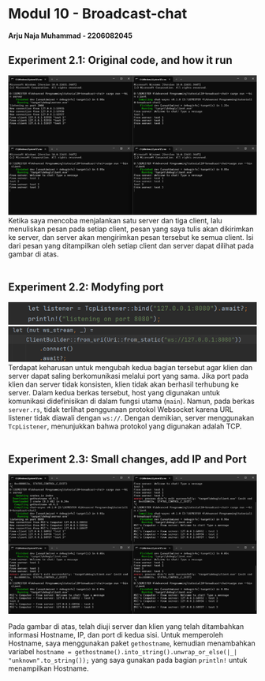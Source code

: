 # Modul 10 - Broadcast-chat
**Arju Naja Muhammad - 2206082045**

## Experiment 2.1: Original code, and how it run
![img.png](img.png)
Ketika saya mencoba menjalankan satu server dan tiga client, lalu menuliskan pesan pada setiap client, pesan yang saya tulis akan dikirimkan ke server, dan server akan mengirimkan pesan tersebut ke semua client. Isi dari pesan yang ditampilkan oleh setiap client dan server dapat dilihat pada gambar di atas. <br> <br>
## Experiment 2.2: Modyfing port
![img_1.png](img_1.png)
<br>
![img_2.png](img_2.png)
<br>
Terdapat keharusan untuk mengubah kedua bagian tersebut agar klien dan server dapat saling berkomunikasi melalui port yang sama. Jika port pada klien dan server tidak konsisten, klien tidak akan berhasil terhubung ke server. Dalam kedua berkas tersebut, host yang digunakan untuk komunikasi didefinisikan di dalam fungsi utama (`main`). Namun, pada berkas `server.rs`, tidak terlihat penggunaan protokol Websocket karena URL listener tidak diawali dengan `ws://`. Dengan demikian, server menggunakan `TcpListener`, menunjukkan bahwa protokol yang digunakan adalah TCP. <br> <br>

## Experiment 2.3: Small changes, add IP and Port
![img_3.png](img_3.png) <br>

Pada gambar di atas, telah diuji server dan klien yang telah ditambahkan informasi Hostname, IP, dan port di kedua sisi. Untuk memperoleh Hostname, saya menggunakan paket `gethostname`, kemudian menambahkan variabel `hostname = gethostname().into_string().unwrap_or_else(|_| "unknown".to_string());` yang saya gunakan pada bagian `println!` untuk menampilkan Hostname.
